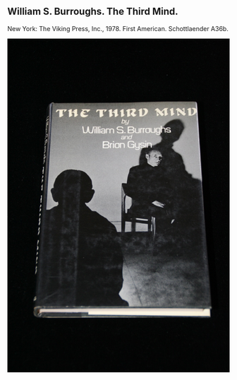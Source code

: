 ## William S. Burroughs. The Third Mind.

New York: The Viking Press, Inc., 1978. First American. Schottlaender A36b.

![The Third Mind](../assets/images/the-third-mind-2.jpg)
